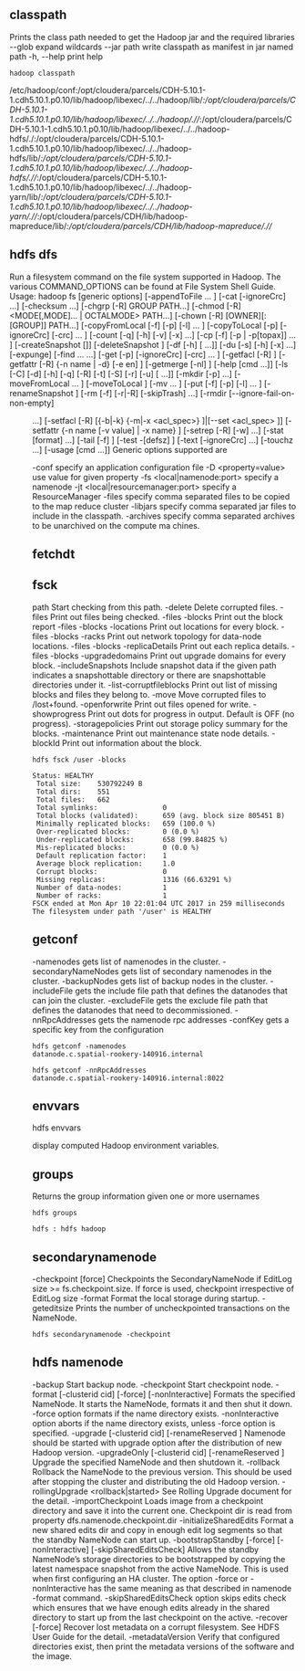 ## classpath

Prints the class path needed to get the Hadoop jar and the required libraries
--glob	expand wildcards
--jar path	write classpath as manifest in jar named path
-h, --help	print help
```
hadoop classpath
```
/etc/hadoop/conf:/opt/cloudera/parcels/CDH-5.10.1-1.cdh5.10.1.p0.10/lib/hadoop/libexec/../../hadoop/lib/*:/opt/cloudera/parcels/CDH-5.10.1-1.cdh5.10.1.p0.10/lib/hadoop/libexec/../../hadoop/.//*:/opt/cloudera/parcels/CDH-5.10.1-1.cdh5.10.1.p0.10/lib/hadoop/libexec/../../hadoop-hdfs/./:/opt/cloudera/parcels/CDH-5.10.1-1.cdh5.10.1.p0.10/lib/hadoop/libexec/../../hadoop-hdfs/lib/*:/opt/cloudera/parcels/CDH-5.10.1-1.cdh5.10.1.p0.10/lib/hadoop/libexec/../../hadoop-hdfs/.//*:/opt/cloudera/parcels/CDH-5.10.1-1.cdh5.10.1.p0.10/lib/hadoop/libexec/../../hadoop-yarn/lib/*:/opt/cloudera/parcels/CDH-5.10.1-1.cdh5.10.1.p0.10/lib/hadoop/libexec/../../hadoop-yarn/.//*:/opt/cloudera/parcels/CDH/lib/hadoop-mapreduce/lib/*:/opt/cloudera/parcels/CDH/lib/hadoop-mapreduce/.//*

## hdfs dfs 
Run a filesystem command on the file system supported in Hadoop. The various COMMAND_OPTIONS can be found at File System Shell Guide.
Usage: hadoop fs [generic options]
        [-appendToFile <localsrc> ... <dst>]
        [-cat [-ignoreCrc] <src> ...]
        [-checksum <src> ...]
        [-chgrp [-R] GROUP PATH...]
        [-chmod [-R] <MODE[,MODE]... | OCTALMODE> PATH...]
        [-chown [-R] [OWNER][:[GROUP]] PATH...]
        [-copyFromLocal [-f] [-p] [-l] <localsrc> ... <dst>]
        [-copyToLocal [-p] [-ignoreCrc] [-crc] <src> ... <localdst>]
        [-count [-q] [-h] [-v] [-x] <path> ...]
        [-cp [-f] [-p | -p[topax]] <src> ... <dst>]
        [-createSnapshot <snapshotDir> [<snapshotName>]]
        [-deleteSnapshot <snapshotDir> <snapshotName>]
        [-df [-h] [<path> ...]]
        [-du [-s] [-h] [-x] <path> ...]
        [-expunge]
        [-find <path> ... <expression> ...]
        [-get [-p] [-ignoreCrc] [-crc] <src> ... <localdst>]
        [-getfacl [-R] <path>]
        [-getfattr [-R] {-n name | -d} [-e en] <path>]
        [-getmerge [-nl] <src> <localdst>]
        [-help [cmd ...]]
        [-ls [-C] [-d] [-h] [-q] [-R] [-t] [-S] [-r] [-u] [<path> ...]]
        [-mkdir [-p] <path> ...]
        [-moveFromLocal <localsrc> ... <dst>]
        [-moveToLocal <src> <localdst>]
        [-mv <src> ... <dst>]
        [-put [-f] [-p] [-l] <localsrc> ... <dst>]
        [-renameSnapshot <snapshotDir> <oldName> <newName>]
        [-rm [-f] [-r|-R] [-skipTrash] <src> ...]
        [-rmdir [--ignore-fail-on-non-empty] <dir> ...]
        [-setfacl [-R] [{-b|-k} {-m|-x <acl_spec>} <path>]|[--set <acl_spec> <path>]]
        [-setfattr {-n name [-v value] | -x name} <path>]
        [-setrep [-R] [-w] <rep> <path> ...]
        [-stat [format] <path> ...]
        [-tail [-f] <file>]
        [-test -[defsz] <path>]
        [-text [-ignoreCrc] <src> ...]
        [-touchz <path> ...]
        [-usage [cmd ...]]
Generic options supported are

-conf <configuration file>     specify an application configuration file
-D <property=value>            use value for given property
-fs <local|namenode:port>      specify a namenode
-jt <local|resourcemanager:port>    specify a ResourceManager
-files <comma separated list of files>    specify comma separated files to be copied to the map reduce cluster
-libjars <comma separated list of jars>    specify comma separated jar files to include in the classpath.
-archives <comma separated list of archives>    specify comma separated archives to be unarchived on the compute ma
chines.

## fetchdt
## fsck

path	Start checking from this path.
-delete	Delete corrupted files.
-files	Print out files being checked.
-files -blocks	Print out the block report
-files -blocks -locations	Print out locations for every block.
-files -blocks -racks	Print out network topology for data-node locations.
-files -blocks -replicaDetails	Print out each replica details.
-files -blocks -upgradedomains	Print out upgrade domains for every block.
-includeSnapshots	Include snapshot data if the given path indicates a snapshottable directory or there are snapshottable directories under it.
-list-corruptfileblocks	Print out list of missing blocks and files they belong to.
-move	Move corrupted files to /lost+found.
-openforwrite	Print out files opened for write.
-showprogress	Print out dots for progress in output. Default is OFF (no progress).
-storagepolicies	Print out storage policy summary for the blocks.
-maintenance	Print out maintenance state node details.
-blockId	Print out information about the block.

```
hdfs fsck /user -blocks
```
```
Status: HEALTHY
 Total size:    530792249 B
 Total dirs:    551
 Total files:   662
 Total symlinks:                0
 Total blocks (validated):      659 (avg. block size 805451 B)
 Minimally replicated blocks:   659 (100.0 %)
 Over-replicated blocks:        0 (0.0 %)
 Under-replicated blocks:       658 (99.84825 %)
 Mis-replicated blocks:         0 (0.0 %)
 Default replication factor:    1
 Average block replication:     1.0
 Corrupt blocks:                0
 Missing replicas:              1316 (66.63291 %)
 Number of data-nodes:          1
 Number of racks:               1
FSCK ended at Mon Apr 10 22:01:04 UTC 2017 in 259 milliseconds
The filesystem under path '/user' is HEALTHY
```
## getconf

-namenodes	gets list of namenodes in the cluster.
-secondaryNameNodes	gets list of secondary namenodes in the cluster.
-backupNodes	gets list of backup nodes in the cluster.
-includeFile	gets the include file path that defines the datanodes that can join the cluster.
-excludeFile	gets the exclude file path that defines the datanodes that need to decommissioned.
-nnRpcAddresses	gets the namenode rpc addresses
-confKey	gets a specific key from the configuration
```
hdfs getconf -namenodes
datanode.c.spatial-rookery-140916.internal
```
```
hdfs getconf -nnRpcAddresses
datanode.c.spatial-rookery-140916.internal:8022
```

## envvars

hdfs envvars

display computed Hadoop environment variables.

## groups

Returns the group information given one or more usernames

```
hdfs groups
```
```
hdfs : hdfs hadoop
```

## secondarynamenode

-checkpoint [force]	Checkpoints the SecondaryNameNode if EditLog size >= fs.checkpoint.size. If force is used, checkpoint irrespective of EditLog size
-format	Format the local storage during startup.
-geteditsize	Prints the number of uncheckpointed transactions on the NameNode.
```
hdfs secondarynamenode -checkpoint 
```

## hdfs namenode

-backup	Start backup node.
-checkpoint	Start checkpoint node.
-format [-clusterid cid] [-force] [-nonInteractive]	Formats the specified NameNode. It starts the NameNode, formats it and then shut it down. -force option formats if the name directory exists. -nonInteractive option aborts if the name directory exists, unless -force option is specified.
-upgrade [-clusterid cid] [-renameReserved <k-v pairs>]	Namenode should be started with upgrade option after the distribution of new Hadoop version.
-upgradeOnly [-clusterid cid] [-renameReserved <k-v pairs>]	Upgrade the specified NameNode and then shutdown it.
-rollback	Rollback the NameNode to the previous version. This should be used after stopping the cluster and distributing the old Hadoop version.
-rollingUpgrade <rollback|started>	See Rolling Upgrade document for the detail.
-importCheckpoint	Loads image from a checkpoint directory and save it into the current one. Checkpoint dir is read from property dfs.namenode.checkpoint.dir
-initializeSharedEdits	Format a new shared edits dir and copy in enough edit log segments so that the standby NameNode can start up.
-bootstrapStandby [-force] [-nonInteractive] [-skipSharedEditsCheck]	Allows the standby NameNode’s storage directories to be bootstrapped by copying the latest namespace snapshot from the active NameNode. This is used when first configuring an HA cluster. The option -force or -nonInteractive has the same meaning as that described in namenode -format command. -skipSharedEditsCheck option skips edits check which ensures that we have enough edits already in the shared directory to start up from the last checkpoint on the active.
-recover [-force]	Recover lost metadata on a corrupt filesystem. See HDFS User Guide for the detail.
-metadataVersion	Verify that configured directories exist, then print the metadata versions of the software and the image.

